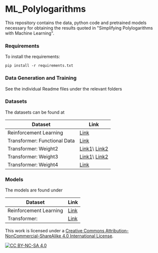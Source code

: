 # ML_Polylogarithms

This repository contains the data, python code and pretrained models necessary for obtaining the results quoted in "Simplifying Polylogarithms with
Machine Learning". 

### Requirements

To install the requirements:

```shell
pip install -r requirements.txt
```

### Data Generation and Training
See the individual Readme files under the relevant folders

### Datasets

The datasets can be found at

Dataset | Link 
--- | --- 
Reinforcement Learning | [Link](https://drive.google.com/drive/folders/1gNEH9vlFJosnyUG3_N83905dlhwTVTbj?usp=sharing)
Transformer: Functional Data | [Link](https://drive.google.com/drive/folders/1hgIoPE-XkocqLPGPakP2UFDkeqn1FC7N?usp=sharing)
Transformer: Weight2 | [Link1](https://drive.google.com/drive/folders/1NOoJJOADCA3ypKTmL9OMrvt0zmEjSNd_?usp=sharing)\ [Link2](https://drive.google.com/drive/folders/1JyLWyc9yaGDetpKiuPy8rYATG39Hf1v_?usp=sharing)
Transformer: Weight3 | [Link1](https://drive.google.com/drive/folders/14yxe3-ZZtp0QvrXUhJe4ehCpHkBzeZIv?usp=sharing)\ [Link2](https://drive.google.com/drive/folders/1FXDgkXn01pmuTDmD7p7uEcdB-V78NMcX?usp=sharing)
Transformer: Weight4 | [Link](https://drive.google.com/drive/folders/10hiLGLCbpsR7z9oy_UHObr2Z8WHbMB28?usp=sharing)


### Models
The models are found under

Dataset | Link 
--- | --- 
Reinforcement Learning | [Link](https://drive.google.com/drive/folders/1W_4hKmxzFxtri_QeVwzYFELNBlEQP87y?usp=sharing)
Transformer: | [Link](https://drive.google.com/drive/folders/1W_4hKmxzFxtri_QeVwzYFELNBlEQP87y?usp=sharing)


This work is licensed under a
[Creative Commons Attribution-NonCommercial-ShareAlike 4.0 International License][cc-by-nc-sa].

[![CC BY-NC-SA 4.0][cc-by-nc-sa-image]][cc-by-nc-sa]

[cc-by-nc-sa]: http://creativecommons.org/licenses/by-nc-sa/4.0/
[cc-by-nc-sa-image]: https://licensebuttons.net/l/by-nc-sa/4.0/88x31.png
